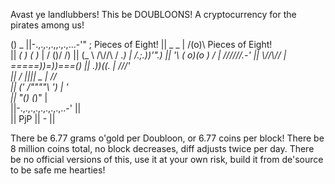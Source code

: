 Avast ye landlubbers! This be DOUBLOONS! A cryptocurrency for the pirates
among us!


 ()                    _
 ||-.,.,.,.,,.,.,...-'" ;                  Pieces of Eight!
 ||     _          _    |          /(o)\    Pieces of Eight!  
 ||   _( )        ( )_  |         /  ()/ /)
 ||  (_  \ /\\//\ / ._) |        /.;.))'".) 
 ||    '\ ( o)(o ) /    |       //////.-'
 ||       \\//\\//      |   =====))=))===() 
 ||        .))((.       |     ///'       
 ||      _/ |||| \_     |    //  
 ||    ('  /""""\  ')   |   '           
 ||     "(_)    (_)"    |    
 ||-.,.,.,.,.,.,.,.,..-'
 ||   
 ||  PjP
 ||   -
 ||   

There be 6.77 grams o'gold per Doubloon, or 6.77 coins per block!
There be 8 million coins total, no block decreases, diff adjusts 
twice per day. There be no official versions of this, use it at
your own risk, build it from de'source to be safe me hearties!

